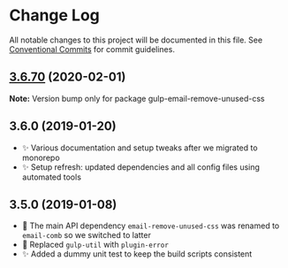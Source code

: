 # Change Log

All notable changes to this project will be documented in this file.
See [Conventional Commits](https://conventionalcommits.org) for commit guidelines.

## [3.6.70](https://gitlab.com/codsen/codsen/compare/gulp-email-remove-unused-css@3.6.69...gulp-email-remove-unused-css@3.6.70) (2020-02-01)

**Note:** Version bump only for package gulp-email-remove-unused-css





## 3.6.0 (2019-01-20)

- ✨ Various documentation and setup tweaks after we migrated to monorepo
- ✨ Setup refresh: updated dependencies and all config files using automated tools

## 3.5.0 (2019-01-08)

- 🔧 The main API dependency `email-remove-unused-css` was renamed to `email-comb` so we switched to latter
- 🔧 Replaced `gulp-util` with `plugin-error`
- ✨ Added a dummy unit test to keep the build scripts consistent
